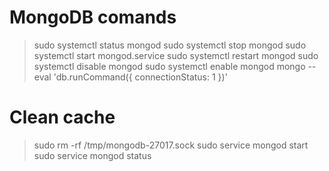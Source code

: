 
# MongoDB comands 
> sudo systemctl status mongod
> sudo systemctl stop mongod
> sudo systemctl start mongod.service
> sudo systemctl restart mongod
> sudo systemctl disable mongod
> sudo systemctl enable mongod
> mongo --eval 'db.runCommand({ connectionStatus: 1 })'

# Clean cache
> sudo rm -rf /tmp/mongodb-27017.sock
> sudo service mongod start
> sudo service mongod status